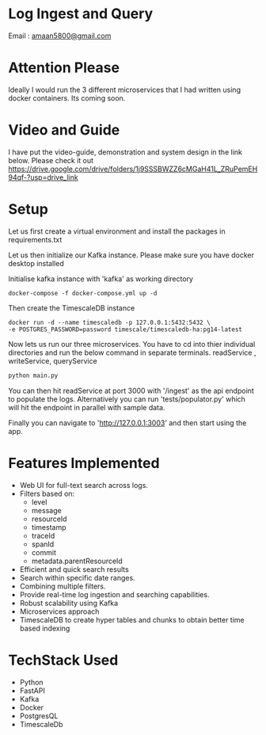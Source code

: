 # Log Ingest and Query
Email : amaan5800@gmail.com

# Attention Please 
Ideally I would run the 3 different microservices that I had written using docker containers. 
Its coming soon.

# Video and Guide
I have put the video-guide, demonstration and system design in the link below. Please check it out
https://drive.google.com/drive/folders/1j9SSSBWZZ6cMGaH41L_ZRuPemEH94qf-?usp=drive_link

# Setup

Let us first create a virtual environment and install the packages in requirements.txt

Let us then initialize our Kafka instance. Please make sure you have docker desktop installed

Initialise kafka instance with 'kafka' as working directory 
``` docker
docker-compose -f docker-compose.yml up -d
```
Then create the TimescaleDB instance
``` docker
docker run -d --name timescaledb -p 127.0.0.1:5432:5432 \
-e POSTGRES_PASSWORD=password timescale/timescaledb-ha:pg14-latest
```
Now lets us run our three microservices. You have to cd into thier individual directories and run
the below command in separate terminals.
readService , writeService, queryService
``` python
python main.py
```

You can then hit readService at port 3000 with '/ingest' as the api endpoint to populate the logs.
Alternatively you can run 'tests/populator.py' which will hit the endpoint in parallel with sample data.

Finally you can navigate to 'http://127.0.0.1:3003' and then start using the app.

# Features Implemented 
- Web UI for full-text search across logs.
- Filters based on:
    - level
    - message
    - resourceId
    - timestamp
    - traceId
    - spanId
    - commit
    - metadata.parentResourceId
- Efficient and quick search results
- Search within specific date ranges.
- Combining multiple filters.
- Provide real-time log ingestion and searching capabilities.
- Robust scalability using Kafka
- Microservices approach 
- TimescaleDB to create hyper tables and chunks to obtain better time based indexing

# TechStack Used
- Python 
- FastAPI
- Kafka
- Docker 
- PostgresQL
- TimescaleDb
